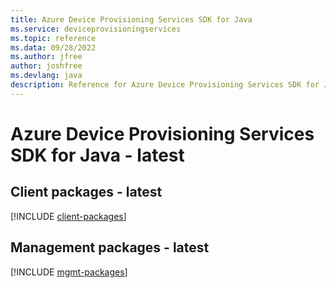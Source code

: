 ```yaml
---
title: Azure Device Provisioning Services SDK for Java
ms.service: deviceprovisioningservices
ms.topic: reference
ms.data: 09/28/2022
ms.author: jfree
author: joshfree
ms.devlang: java
description: Reference for Azure Device Provisioning Services SDK for Java
---
```

# Azure Device Provisioning Services SDK for Java - latest

## Client packages - latest
[!INCLUDE [client-packages](device-provisioning-services-client-index.md)]
## Management packages - latest
[!INCLUDE [mgmt-packages](device-provisioning-services-mgmt-index.md)]